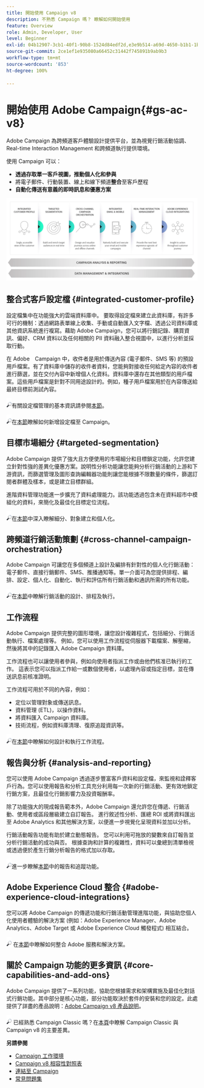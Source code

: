 ```yaml
---
title: 開始使用 Campaign v8
description: 不熟悉 Campaign 嗎？ 瞭解如何開始使用
feature: Overview
role: Admin, Developer, User
level: Beginner
exl-id: 04b12907-3cb1-40f1-90b8-1524d84edf2d,e3e9b514-a69d-4650-b1b1-1b76b4f3d63f
source-git-commit: 2ce1ef1e935080a66452c31442f745891b9ab9b3
workflow-type: tm+mt
source-wordcount: '853'
ht-degree: 100%

---
```


# 開始使用 Adobe Campaign{#gs-ac-v8}

Adobe Campaign 為跨頻道客戶體驗設計提供平台，並為視覺行銷活動協調、Real-time Interaction Management 和跨頻道執行提供環境。

使用 Campaign 可以：

* **透過存取單一客戶視圖，推動個人化和參與**
* 將電子郵件、行動裝置、線上和線下頻道&#x200B;**整合**&#x200B;至客戶歷程
* **自動化傳送有意義的即時訊息和優惠方案**

![](assets/ac-capabilities.png)

## 整合式客戶設定檔 {#integrated-customer-profile}

設定檔集中在功能強大的雲端資料庫中。 要取得設定檔來建立此資料庫，有許多可行的機制：透過網路表單線上收集、手動或自動匯入文字檔、透過公司資料庫或其他資訊系統進行複寫。藉助 Adobe Campaign，您可以將行銷記錄、購買資訊、偏好、CRM 資料以及任何相關的 PII 資料融入整合視圖中，以進行分析並採取行動。

在 Adobe　Campaign 中，收件者是用於傳送內容 (電子郵件、SMS 等) 的預設用戶檔案。有了資料庫中儲存的收件者資料，您能夠對接收任何給定內容的收件者進行篩選，並在交付內容中新增個人化資料。資料庫中還存在其他類型的用戶檔案。這些用戶檔案是針對不同用途設計的。例如，種子用戶檔案用於在內容傳送給最終目標前測試內容。

![](../assets/do-not-localize/glass.png)有關設定檔管理的基本資訊請參閱[本節](audiences.md)。

![](../assets/do-not-localize/glass.png)在[本節](import.md)瞭解如何新增設定檔至 Campaign。

## 目標市場細分 {#targeted-segmentation}

Adobe Campaign 提供了強大且方便使用的市場細分和目標鎖定功能，允許您建立針對性強的差異化優惠方案。說明性分析功能讓您能夠分析行銷活動的上游和下游資訊，而篩選管理及圖形查詢編輯器功能則讓您能根據不限數量的條件，篩選訂閱者群體及樣本，或是建立目標群組。

進階資料管理功能進一步擴充了資料處理能力。該功能透過包含未在資料超市中模組化的資料，來簡化及最佳化目標定位流程。

![](../assets/do-not-localize/glass.png)在[本節](audiences.md)中深入瞭解細分、對象建立和個人化。

## 跨頻道行銷活動策劃 {#cross-channel-campaign-orchestration}

Adobe Campaign 可讓您在多個頻道上設計及編排有針對性的個人化行銷活動：電子郵件、直接行銷郵件、SMS、推播通知等。單一介面可為您提供排程、編排、設定、個人化、自動化、執行和評估所有行銷活動和通訊所需的所有功能。

![](../assets/do-not-localize/glass.png)在[本節](campaigns.md)中瞭解行銷活動的設計、排程及執行。

## 工作流程

Adobe Campaign 提供完整的圖形環境，讓您設計複雜程式，包括細分、行銷活動執行、檔案處理等。 例如，您可以使用工作流程從伺服器下載檔案、解壓縮，然後將其中的記錄匯入 Adobe Campaign 資料庫。

工作流程也可以讓使用者參與，例如向使用者指派工作或由他們核准已執行的工作。 這表示您可以指派工作給一或數個使用者，以處理內容或指定目標，並在傳送訊息前核准證明。

工作流程可用於不同的內容，例如：

* 定位以管理對象或傳送訊息。
* 資料管理 (ETL)，以操作資料。
* 將資料匯入 Campaign 資料庫。
* 技術流程，例如資料庫清理、復原追蹤資訊等。

![](../assets/do-not-localize/glass.png)在[本節](../config/workflows.md)中瞭解如何設計和執行工作流程。

## 報告與分析 {#analysis-and-reporting}

您可以使用 Adobe Campaign 透過逐步豐富客戶資料和設定檔，來監視和詮釋客戶行為。您可以使用報告和分析工具充分利用每一次新的行銷活動、更有效地鎖定行銷方案，且最佳化行銷影響力及投資報酬率。

除了功能強大的現成報告範本外，Adobe Campaign 還允許您在傳遞、行銷活動、使用者或區段層級建立自訂報告。 進行敘述性分析、匯總 ROI 或將資料匯出至 Adobe Analytics 和其他解決方案，以便進一步視覺化呈現資料並加以分析。

行銷活動報告功能有助於建立動態報告。 您可以利用可拖放的變數來自訂報告並分析行銷活動的成功與否。 根據查詢和計算的複雜性，資料可以彙總到清單檢視或透過便於產生行銷分析報告的格式加以存取。


![](../assets/do-not-localize/glass.png)進一步瞭解[本節](reporting.md)中的報告和追蹤功能。

## Adobe Experience Cloud 整合 {#adobe-experience-cloud-integrations}

您可以將 Adobe Campaign 的傳遞功能和行銷活動管理進階功能，與協助您個人化使用者體驗的解決方案 (例如：Adobe Experience Manager、Adobe Analytics、Adobe Target 或 Adobe Experience Cloud 觸發程式) 相互結合。

![](../assets/do-not-localize/glass.png) 在[本節](../connect/integration.md)中瞭解如何整合 Adobe 服務和解決方案。

## 關於 Campaign 功能的更多資訊 {#core-capabilities-and-add-ons}

Adobe Campaign 提供了一系列功能，協助您根據需求和架構實施及最佳化對話式行銷功能。其中部分是核心功能，部分功能取決於套件的安裝和您的設定。此處提供了詳盡的產品說明：[Adobe Campaign v8 產品說明](https://helpx.adobe.com/tw/legal/product-descriptions/adobe-campaign-managed-cloud-services.html)。

![](../assets/do-not-localize/glass.png) 已經熟悉 Campaign Classic 嗎？在[本頁](v7-to-v8.md)中瞭解 Campaign Classic 與 Campaign v8 的主要差異。

**另請參閱**

* [Campaign 工作環境](campaign-ui.md)
* [Campaign v8 相容性對照表](compatibility-matrix.md)
* [連結至 Campaign](connect.md)
* [常見問題集](campaign-faq.md)
